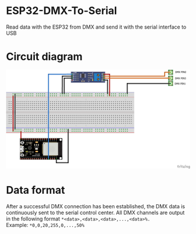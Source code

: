 # ESP32-DMX-To-Serial

Read data with the ESP32 from DMX and send it with the serial interface to USB

# Circuit diagram

![Circuit diagram](./images/circuit.png)

# Data format

After a successful DMX connection has been established, the DMX data is continuously sent to the serial control center.
All DMX channels are output in the following format `*<data>,<data>,<data>,...,<data>%.`
<br>
Example: `*0,0,20,255,0,...,50%`
